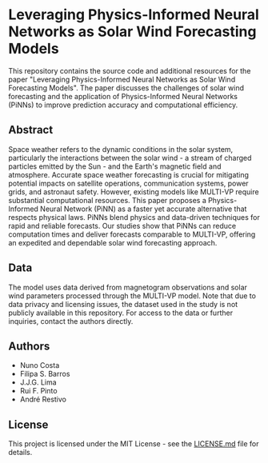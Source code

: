 # Leveraging Physics-Informed Neural Networks as Solar Wind Forecasting Models

This repository contains the source code and additional resources for the paper "Leveraging Physics-Informed Neural Networks as Solar Wind Forecasting Models". The paper discusses the challenges of solar wind forecasting and the application of Physics-Informed Neural Networks (PiNNs) to improve prediction accuracy and computational efficiency.

## Abstract

Space weather refers to the dynamic conditions in the solar system, particularly the interactions between the solar wind - a stream of charged particles emitted by the Sun - and the Earth's magnetic field and atmosphere. Accurate space weather forecasting is crucial for mitigating potential impacts on satellite operations, communication systems, power grids, and astronaut safety. However, existing models like MULTI-VP require substantial computational resources. This paper proposes a Physics-Informed Neural Network (PiNN) as a faster yet accurate alternative that respects physical laws. PiNNs blend physics and data-driven techniques for rapid and reliable forecasts. Our studies show that PiNNs can reduce computation times and deliver forecasts comparable to MULTI-VP, offering an expedited and dependable solar wind forecasting approach.

## Data

The model uses data derived from magnetogram observations and solar wind parameters processed through the MULTI-VP model. Note that due to data privacy and licensing issues, the dataset used in the study is not publicly available in this repository. For access to the data or further inquiries, contact the authors directly.

## Authors

- Nuno Costa
- Filipa S. Barros
- J.J.G. Lima
- Rui F. Pinto
- André Restivo

## License

This project is licensed under the MIT License - see the [LICENSE.md](LICENSE.md) file for details.
